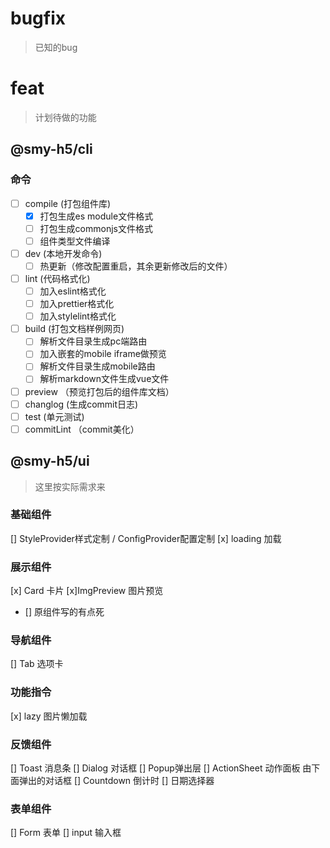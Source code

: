 # bugfix
> 已知的bug

# feat
> 计划待做的功能
## @smy-h5/cli

### 命令
- [ ] compile (打包组件库)
  - [x] 打包生成es module文件格式
  - [ ] 打包生成commonjs文件格式
  - [ ] 组件类型文件编译
- [ ] dev (本地开发命令)
  - [ ] 热更新（修改配置重启，其余更新修改后的文件）
- [ ] lint (代码格式化)
  - [ ] 加入eslint格式化
  - [ ] 加入prettier格式化
  - [ ] 加入stylelint格式化
- [ ] build (打包文档样例网页)
  - [ ] 解析文件目录生成pc端路由
  - [ ] 加入嵌套的mobile iframe做预览
  - [ ] 解析文件目录生成mobile路由
  - [ ] 解析markdown文件生成vue文件
- [ ] preview （预览打包后的组件库文档）
- [ ] changlog (生成commit日志)
- [ ] test (单元测试)
- [ ] commitLint （commit美化）

## @smy-h5/ui
> 这里按实际需求来

### 基础组件
[] StyleProvider样式定制 / ConfigProvider配置定制
[x] loading 加载

### 展示组件

[x] Card 卡片
[x]ImgPreview 图片预览
  - [] 原组件写的有点死
### 导航组件
[] Tab 选项卡
### 功能指令
[x] lazy 图片懒加载
### 反馈组件
[] Toast 消息条
[] Dialog 对话框
[] Popup弹出层
[] ActionSheet 动作面板 由下面弹出的对话框
[] Countdown 倒计时
[] 日期选择器
### 表单组件
[] Form 表单
[] input 输入框